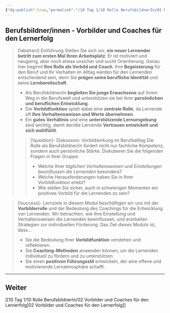 ```yaml
---
{"dg-publish":true,"permalink":"/10 Tag 1/10 Rolle BerufsbildnerIn/01 Meine Rolle als Berufsbildner/"}
---
```


## Berufsbildner/innen - Vorbilder und Coaches für den Lernerfolg

>[!abstract] Einführung
>Stellen Sie sich vor, **ein neuer Lernender betritt zum ersten Mal Ihren Arbeitsplatz**. Er ist motiviert und neugierig, aber noch etwas unsicher und sucht Orientierung. Genau hier beginnt **Ihre Rolle als Vorbild und Coach**. Ihre **Begeisterung** für den Beruf und Ihr Verhalten im Alltag werden für den Lernenden entscheidend sein, denn Sie **prägen seine berufliche Identität** und seine **Lernbereitschaft**.
>
>* Als Berufsbildner/in **begleiten Sie junge Erwachsene** auf ihrem Weg in die Berufswelt und unterstützen sie bei ihrer **persönlichen und beruflichen Entwicklung**.
>* Die **Vorbildfunktion** spielt dabei eine **zentrale Rolle**, da Lernende oft **Ihre Verhaltensweisen und Werte übernehmen**.
>* Ein **gutes Verhältnis** und eine **unterstützende Lernumgebung** sind wichtig, damit der/die Lernende **Vertrauen entwickelt und sich wohlfühlt**.
>>[!question]- Diskussion: Vorbildwirkung im Berufsalltag
>>Die Rolle als Berufsbildner/in fordert nicht nur fachliche Kompetenz, sondern auch persönliche Stärke. Diskutieren Sie die folgenden Fragen in Ihrer Gruppe:
>>* Welche Ihrer *täglichen Verhaltensweisen und Einstellungen beeinflussen die Lernenden* besonders?
>>* Welche Herausforderungen haben Sie in Ihrer Vorbildfunktion erlebt?
>>* Wie stellen Sie sicher, auch in schwierigen Momenten ein positives Vorbild für die Lernenden zu sein?

> [!success]- Lernziele
>In diesem Modul beschäftigen wir uns mit der **Vorbilderrolle** und der Bedeutung des Coachings für die Entwicklung von Lernenden. Wir betrachten, wie Ihre Einstellung und Verhaltensweisen die Lernenden beeinflussen, und erarbeiten Strategien zur individuellen Förderung. Das Ziel dieses Moduls ist, dass…
>* Sie die Bedeutung Ihrer **Vorbildfunktion** verstehen und reflektieren.
>* Sie **Coaching-Methoden** anwenden können, um die Lernenden individuell zu fördern und zu unterstützen.
>* Sie einen **positiven Führungsstil** entwickeln, der eine offene und motivierende Lernatmosphäre schafft.

---
## Weiter
[[10 Tag 1/10 Rolle BerufsbildnerIn/02 Vorbilder und Coaches für den Lernerfolg\|02 Vorbilder und Coaches für den Lernerfolg]]